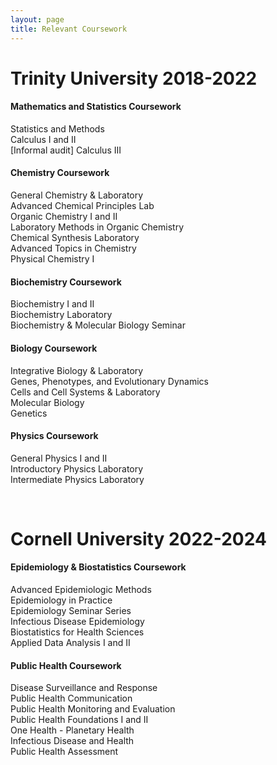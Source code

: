 ```yaml
---
layout: page
title: Relevant Coursework
---
```

# Trinity University 2018-2022

#### Mathematics and Statistics Coursework 

Statistics and Methods <br>
Calculus I and II <br>
[Informal audit] Calculus III <br> 

#### Chemistry Coursework

General Chemistry & Laboratory <br>
Advanced Chemical Principles Lab <br>
Organic Chemistry I and II <br>
Laboratory Methods in Organic Chemistry <br>
Chemical Synthesis Laboratory <br>
Advanced Topics in Chemistry <br> 
Physical Chemistry I <br>

#### Biochemistry Coursework

Biochemistry I and II <br>
Biochemistry Laboratory <br>
Biochemistry & Molecular Biology Seminar <br>

#### Biology Coursework

Integrative Biology & Laboratory <br>
Genes, Phenotypes, and Evolutionary Dynamics <br>
Cells and Cell Systems & Laboratory <br>
Molecular Biology  <br>
Genetics <br>

#### Physics Coursework

General Physics I and II <br>
Introductory Physics Laboratory <br>
Intermediate Physics Laboratory <br>

<br>

# Cornell University 2022-2024

#### Epidemiology & Biostatistics Coursework

Advanced Epidemiologic Methods <br>
Epidemiology in Practice <br>
Epidemiology Seminar Series <br>
Infectious Disease Epidemiology <br>
Biostatistics for Health Sciences <br>
Applied Data Analysis I and II <br>

#### Public Health Coursework

Disease Surveillance and Response <br> 
Public Health Communication <br>
Public Health Monitoring and Evaluation <br>
Public Health Foundations I and II <br>
One Health - Planetary Health <br>
Infectious Disease and Health <br>
Public Health Assessment <br>
<br>
